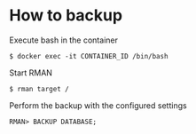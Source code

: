 # How to backup

Execute bash in the container

    $ docker exec -it CONTAINER_ID /bin/bash

Start RMAN

    $ rman target /

Perform the backup with the configured settings

    RMAN> BACKUP DATABASE;
